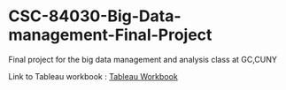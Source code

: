 # CSC-84030-Big-Data-management-Final-Project
Final project for the big data management and analysis class at GC,CUNY


Link to Tableau workbook :  [Tableau Workbook](https://vishalbharti1990.github.io/CSC-84030-Big-Data-management-Final-Project/)

